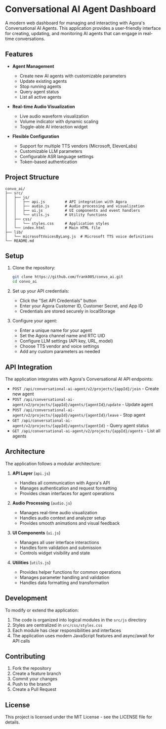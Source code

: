 # Conversational AI Agent Dashboard

A modern web dashboard for managing and interacting with Agora's Conversational AI Agents. This application provides a user-friendly interface for creating, updating, and monitoring AI agents that can engage in real-time conversations.

## Features

- **Agent Management**
  - Create new AI agents with customizable parameters
  - Update existing agents
  - Stop running agents
  - Query agent status
  - List all active agents

- **Real-time Audio Visualization**
  - Live audio waveform visualization
  - Volume indicator with dynamic scaling
  - Toggle-able AI interaction widget

- **Flexible Configuration**
  - Support for multiple TTS vendors (Microsoft, ElevenLabs)
  - Customizable LLM parameters
  - Configurable ASR language settings
  - Token-based authentication

## Project Structure

```
convo_ai/
├── src/
│   ├── js/
│   │   ├── api.js         # API integration with Agora
│   │   ├── audio.js       # Audio processing and visualization
│   │   ├── ui.js          # UI components and event handlers
│   │   └── utils.js       # Utility functions
│   ├── css/
│   │   └── styles.css     # Application styles
│   └── index.html         # Main HTML file
├── lib/
│   └── microsoftVoicesByLang.js  # Microsoft TTS voice definitions
└── README.md
```

## Setup

1. Clone the repository:
   ```bash
   git clone https://github.com/frank005/convo_ai.git
   cd convo_ai
   ```

2. Set up your API credentials:
   - Click the "Set API Credentials" button
   - Enter your Agora Customer ID, Customer Secret, and App ID
   - Credentials are stored securely in localStorage

3. Configure your agent:
   - Enter a unique name for your agent
   - Set the Agora channel name and RTC UID
   - Configure LLM settings (API key, URL, model)
   - Choose TTS vendor and voice settings
   - Add any custom parameters as needed

## API Integration

The application integrates with Agora's Conversational AI API endpoints:

- `POST /api/conversational-ai-agent/v2/projects/{appId}/join` - Create new agent
- `POST /api/conversational-ai-agent/v2/projects/{appId}/agents/{agentId}/update` - Update agent
- `POST /api/conversational-ai-agent/v2/projects/{appId}/agents/{agentId}/leave` - Stop agent
- `GET /api/conversational-ai-agent/v2/projects/{appId}/agents/{agentId}` - Query agent status
- `GET /api/conversational-ai-agent/v2/projects/{appId}/agents` - List all agents

## Architecture

The application follows a modular architecture:

1. **API Layer** (`api.js`)
   - Handles all communication with Agora's API
   - Manages authentication and request formatting
   - Provides clean interfaces for agent operations

2. **Audio Processing** (`audio.js`)
   - Manages real-time audio visualization
   - Handles audio context and analyzer setup
   - Provides smooth animations and visual feedback

3. **UI Components** (`ui.js`)
   - Manages all user interface interactions
   - Handles form validation and submission
   - Controls widget visibility and state

4. **Utilities** (`utils.js`)
   - Provides helper functions for common operations
   - Manages parameter handling and validation
   - Handles data formatting and transformation

## Development

To modify or extend the application:

1. The code is organized into logical modules in the `src/js` directory
2. Styles are centralized in `src/css/styles.css`
3. Each module has clear responsibilities and interfaces
4. The application uses modern JavaScript features and async/await for API calls

## Contributing

1. Fork the repository
2. Create a feature branch
3. Commit your changes
4. Push to the branch
5. Create a Pull Request

## License

This project is licensed under the MIT License - see the LICENSE file for details. 